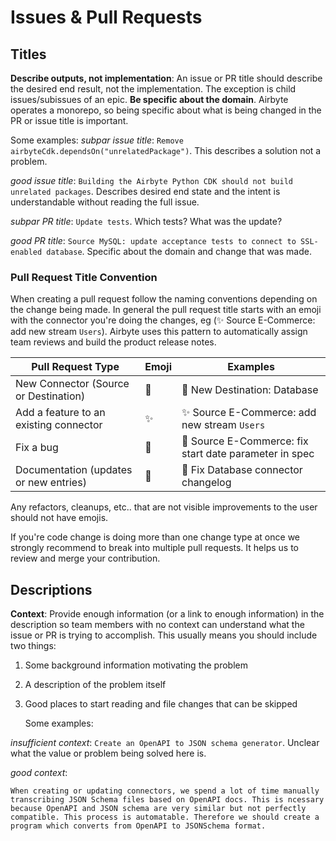 # Issues & Pull Requests

## Titles

**Describe outputs, not implementation**: An issue or PR title should describe the desired end result, not the implementation. The exception is child issues/subissues of an epic. **Be specific about the domain**. Airbyte operates a monorepo, so being specific about what is being changed in the PR or issue title is important.

Some examples: _subpar issue title_: `Remove airbyteCdk.dependsOn("unrelatedPackage")`. This describes a solution not a problem.

_good issue title_: `Building the Airbyte Python CDK should not build unrelated packages`. Describes desired end state and the intent is understandable without reading the full issue.

_subpar PR title_: `Update tests`. Which tests? What was the update?

_good PR title_: `Source MySQL: update acceptance tests to connect to SSL-enabled database`. Specific about the domain and change that was made.

### Pull Request Title Convention

When creating a pull request follow the naming conventions depending on the change being made.
In general the pull request title starts with an emoji with the connector you're doing the changes, eg (✨ Source E-Commerce: add new stream `Users`). 
Airbyte uses this pattern to automatically assign team reviews and build the product release notes.

| Pull Request Type | Emoji | Examples |
| ----------------- | ----- | ---------|
| New Connector (Source or Destination)  | 🎉 | 🎉 New Destination: Database                           |
| Add a feature to an existing connector | ✨ | ✨ Source E-Commerce: add new stream `Users`           |
| Fix a bug                              | 🐛 | 🐛 Source E-Commerce: fix start date parameter in spec |
| Documentation (updates or new entries) | 📝 | 📝 Fix Database connector changelog                    |

Any refactors, cleanups, etc.. that are not visible improvements to the user should not have emojis.

If you're code change is doing more than one change type at once we strongly recommend to break into multiple pull requests. It helps us to review and merge your contribution.

## Descriptions

**Context**: Provide enough information \(or a link to enough information\) in the description so team members with no context can understand what the issue or PR is trying to accomplish. This usually means you should include two things:

1. Some background information motivating the problem
2. A description of the problem itself
3. Good places to start reading and file changes that can be skipped

   Some examples:

_insufficient context_: `Create an OpenAPI to JSON schema generator`. Unclear what the value or problem being solved here is.

_good context_:

```text
When creating or updating connectors, we spend a lot of time manually transcribing JSON Schema files based on OpenAPI docs. This is ncessary because OpenAPI and JSON schema are very similar but not perfectly compatible. This process is automatable. Therefore we should create a program which converts from OpenAPI to JSONSchema format.
```